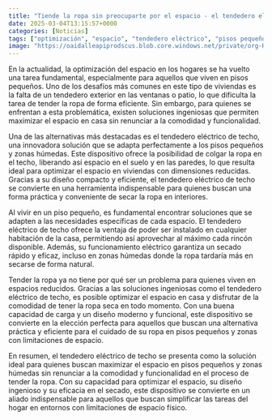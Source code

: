 ```yaml
---
title: "Tiende la ropa sin preocuparte por el espacio - el tendedero eléctrico de techo perfecto para pisos pequeños y zonas húmedas"
date: 2025-03-04T13:15:57+0000
categories: [Noticias]
tags: ["optimización", "espacio", "tendedero eléctrico", "pisos pequeños", "soluciones ingeniosas", "secado rápido", "espacio en casa."]
image: "https://oaidalleapiprodscus.blob.core.windows.net/private/org-HKmKxpuNw3Y88lm4EBrIPq0n/user-ZwiCXOggLL8ZNNKE2g7rXFmV/img-soPTm4xxNYxz2okOnlqkVdJD.png?st=2025-03-04T12%3A15%3A57Z&se=2025-03-04T14%3A15%3A57Z&sp=r&sv=2024-08-04&sr=b&rscd=inline&rsct=image/png&skoid=d505667d-d6c1-4a0a-bac7-5c84a87759f8&sktid=a48cca56-e6da-484e-a814-9c849652bcb3&skt=2025-03-04T02%3A10%3A12Z&ske=2025-03-05T02%3A10%3A12Z&sks=b&skv=2024-08-04&sig=usmGHyO3cXHJyRraocfcy7mcVTjeb1oF%2B47m9BWo3CA%3D"
---
```


En la actualidad, la optimización del espacio en los hogares se ha vuelto una tarea fundamental, especialmente para aquellos que viven en pisos pequeños. Uno de los desafíos más comunes en este tipo de viviendas es la falta de un tendedero exterior en las ventanas o patio, lo que dificulta la tarea de tender la ropa de forma eficiente. Sin embargo, para quienes se enfrentan a esta problemática, existen soluciones ingeniosas que permiten maximizar el espacio en casa sin renunciar a la comodidad y funcionalidad.

Una de las alternativas más destacadas es el tendedero eléctrico de techo, una innovadora solución que se adapta perfectamente a los pisos pequeños y zonas húmedas. Este dispositivo ofrece la posibilidad de colgar la ropa en el techo, liberando así espacio en el suelo y en las paredes, lo que resulta ideal para optimizar el espacio en viviendas con dimensiones reducidas. Gracias a su diseño compacto y eficiente, el tendedero eléctrico de techo se convierte en una herramienta indispensable para quienes buscan una forma práctica y conveniente de secar la ropa en interiores.

Al vivir en un piso pequeño, es fundamental encontrar soluciones que se adapten a las necesidades específicas de cada espacio. El tendedero eléctrico de techo ofrece la ventaja de poder ser instalado en cualquier habitación de la casa, permitiendo así aprovechar al máximo cada rincón disponible. Además, su funcionamiento eléctrico garantiza un secado rápido y eficaz, incluso en zonas húmedas donde la ropa tardaría más en secarse de forma natural.

Tender la ropa ya no tiene por qué ser un problema para quienes viven en espacios reducidos. Gracias a las soluciones ingeniosas como el tendedero eléctrico de techo, es posible optimizar el espacio en casa y disfrutar de la comodidad de tener la ropa seca en todo momento. Con una buena capacidad de carga y un diseño moderno y funcional, este dispositivo se convierte en la elección perfecta para aquellos que buscan una alternativa práctica y eficiente para el cuidado de su ropa en pisos pequeños y zonas con limitaciones de espacio.

En resumen, el tendedero eléctrico de techo se presenta como la solución ideal para quienes buscan maximizar el espacio en pisos pequeños y zonas húmedas sin renunciar a la comodidad y funcionalidad en el proceso de tender la ropa. Con su capacidad para optimizar el espacio, su diseño ingenioso y su eficacia en el secado, este dispositivo se convierte en un aliado indispensable para aquellos que buscan simplificar las tareas del hogar en entornos con limitaciones de espacio físico.
    